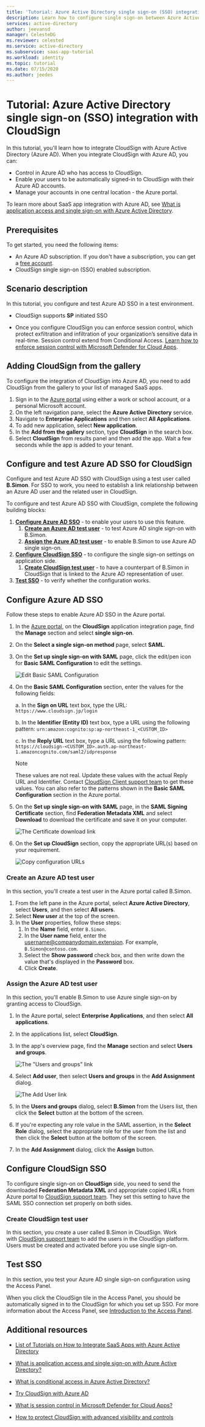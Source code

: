 ```yaml
---
title: 'Tutorial: Azure Active Directory single sign-on (SSO) integration with CloudSign | Microsoft Docs'
description: Learn how to configure single sign-on between Azure Active Directory and CloudSign.
services: active-directory
author: jeevansd
manager: CelesteDG
ms.reviewer: celested
ms.service: active-directory
ms.subservice: saas-app-tutorial
ms.workload: identity
ms.topic: tutorial
ms.date: 07/15/2020
ms.author: jeedes
---
```


# Tutorial: Azure Active Directory single sign-on (SSO) integration with CloudSign

In this tutorial, you'll learn how to integrate CloudSign with Azure Active Directory (Azure AD). When you integrate CloudSign with Azure AD, you can:

* Control in Azure AD who has access to CloudSign.
* Enable your users to be automatically signed-in to CloudSign with their Azure AD accounts.
* Manage your accounts in one central location - the Azure portal.

To learn more about SaaS app integration with Azure AD, see [What is application access and single sign-on with Azure Active Directory](../manage-apps/what-is-single-sign-on.md).

## Prerequisites

To get started, you need the following items:

* An Azure AD subscription. If you don't have a subscription, you can get a [free account](https://azure.microsoft.com/free/).
* CloudSign single sign-on (SSO) enabled subscription.

## Scenario description

In this tutorial, you configure and test Azure AD SSO in a test environment.

* CloudSign supports **SP** initiated SSO

* Once you configure CloudSign you can enforce session control, which protect exfiltration and infiltration of your organization’s sensitive data in real-time. Session control extend from Conditional Access. [Learn how to enforce session control with Microsoft Defender for Cloud Apps](/cloud-app-security/proxy-deployment-any-app).

## Adding CloudSign from the gallery

To configure the integration of CloudSign into Azure AD, you need to add CloudSign from the gallery to your list of managed SaaS apps.

1. Sign in to the [Azure portal](https://portal.azure.com) using either a work or school account, or a personal Microsoft account.
1. On the left navigation pane, select the **Azure Active Directory** service.
1. Navigate to **Enterprise Applications** and then select **All Applications**.
1. To add new application, select **New application**.
1. In the **Add from the gallery** section, type **CloudSign** in the search box.
1. Select **CloudSign** from results panel and then add the app. Wait a few seconds while the app is added to your tenant.


## Configure and test Azure AD SSO for CloudSign

Configure and test Azure AD SSO with CloudSign using a test user called **B.Simon**. For SSO to work, you need to establish a link relationship between an Azure AD user and the related user in CloudSign.

To configure and test Azure AD SSO with CloudSign, complete the following building blocks:

1. **[Configure Azure AD SSO](#configure-azure-ad-sso)** - to enable your users to use this feature.
    1. **[Create an Azure AD test user](#create-an-azure-ad-test-user)** - to test Azure AD single sign-on with B.Simon.
    1. **[Assign the Azure AD test user](#assign-the-azure-ad-test-user)** - to enable B.Simon to use Azure AD single sign-on.
1. **[Configure CloudSign SSO](#configure-cloudsign-sso)** - to configure the single sign-on settings on application side.
    1. **[Create CloudSign test user](#create-cloudsign-test-user)** - to have a counterpart of B.Simon in CloudSign that is linked to the Azure AD representation of user.
1. **[Test SSO](#test-sso)** - to verify whether the configuration works.

## Configure Azure AD SSO

Follow these steps to enable Azure AD SSO in the Azure portal.

1. In the [Azure portal](https://portal.azure.com/), on the **CloudSign** application integration page, find the **Manage** section and select **single sign-on**.
1. On the **Select a single sign-on method** page, select **SAML**.
1. On the **Set up single sign-on with SAML** page, click the edit/pen icon for **Basic SAML Configuration** to edit the settings.

   ![Edit Basic SAML Configuration](common/edit-urls.png)

1. On the **Basic SAML Configuration** section, enter the values for the following fields:

	a. In the **Sign on URL** text box, type the URL:
    `https://www.cloudsign.jp/login`

    b. In the **Identifier (Entity ID)** text box, type a URL using the following pattern:
    `urn:amazon:cognito:sp:ap-northeast-1_<CUSTOM_ID>`

    c. In the **Reply URL** text box, type a URL using the following pattern:
    `https://cloudsign-<CUSTOM_ID>.auth.ap-northeast-1.amazoncognito.com/saml2/idpresponse`

	> [!NOTE]
	> These values are not real. Update these values with the actual Reply URL and Identifier. Contact [CloudSign Client support team](mailto:contact@cloudsign.jp) to get these values. You can also refer to the patterns shown in the **Basic SAML Configuration** section in the Azure portal.

1. On the **Set up single sign-on with SAML** page, in the **SAML Signing Certificate** section,  find **Federation Metadata XML** and select **Download** to download the certificate and save it on your computer.

	![The Certificate download link](common/metadataxml.png)

1. On the **Set up CloudSign** section, copy the appropriate URL(s) based on your requirement.

	![Copy configuration URLs](common/copy-configuration-urls.png)

### Create an Azure AD test user

In this section, you'll create a test user in the Azure portal called B.Simon.

1. From the left pane in the Azure portal, select **Azure Active Directory**, select **Users**, and then select **All users**.
1. Select **New user** at the top of the screen.
1. In the **User** properties, follow these steps:
   1. In the **Name** field, enter `B.Simon`.  
   1. In the **User name** field, enter the username@companydomain.extension. For example, `B.Simon@contoso.com`.
   1. Select the **Show password** check box, and then write down the value that's displayed in the **Password** box.
   1. Click **Create**.

### Assign the Azure AD test user

In this section, you'll enable B.Simon to use Azure single sign-on by granting access to CloudSign.

1. In the Azure portal, select **Enterprise Applications**, and then select **All applications**.
1. In the applications list, select **CloudSign**.
1. In the app's overview page, find the **Manage** section and select **Users and groups**.

   ![The "Users and groups" link](common/users-groups-blade.png)

1. Select **Add user**, then select **Users and groups** in the **Add Assignment** dialog.

	![The Add User link](common/add-assign-user.png)

1. In the **Users and groups** dialog, select **B.Simon** from the Users list, then click the **Select** button at the bottom of the screen.
1. If you're expecting any role value in the SAML assertion, in the **Select Role** dialog, select the appropriate role for the user from the list and then click the **Select** button at the bottom of the screen.
1. In the **Add Assignment** dialog, click the **Assign** button.

## Configure CloudSign SSO

To configure single sign-on on **CloudSign** side, you need to send the downloaded **Federation Metadata XML** and appropriate copied URLs from Azure portal to [CloudSign support team](mailto:contact@cloudsign.jp). They set this setting to have the SAML SSO connection set properly on both sides.

### Create CloudSign test user

In this section, you create a user called B.Simon in CloudSign. Work with [CloudSign support team](mailto:contact@cloudsign.jp) to add the users in the CloudSign platform. Users must be created and activated before you use single sign-on.

## Test SSO 

In this section, you test your Azure AD single sign-on configuration using the Access Panel.

When you click the CloudSign tile in the Access Panel, you should be automatically signed in to the CloudSign for which you set up SSO. For more information about the Access Panel, see [Introduction to the Access Panel](https://support.microsoft.com/account-billing/sign-in-and-start-apps-from-the-my-apps-portal-2f3b1bae-0e5a-4a86-a33e-876fbd2a4510).

## Additional resources

- [ List of Tutorials on How to Integrate SaaS Apps with Azure Active Directory ](./tutorial-list.md)

- [What is application access and single sign-on with Azure Active Directory? ](../manage-apps/what-is-single-sign-on.md)

- [What is conditional access in Azure Active Directory?](../conditional-access/overview.md)

- [Try CloudSign with Azure AD](https://aad.portal.azure.com/)

- [What is session control in Microsoft Defender for Cloud Apps?](/cloud-app-security/proxy-intro-aad)

- [How to protect CloudSign with advanced visibility and controls](/cloud-app-security/proxy-intro-aad)

